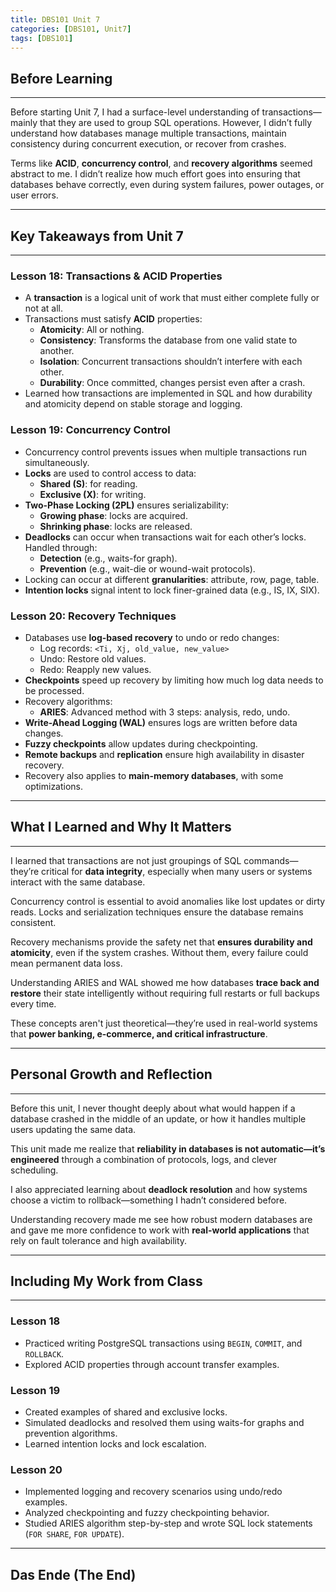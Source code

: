 ```yaml
---
title: DBS101 Unit 7
categories: [DBS101, Unit7]
tags: [DBS101]
---
```


## Before Learning
---
Before starting Unit 7, I had a surface-level understanding of transactions—mainly that they are used to group SQL operations. However, I didn’t fully understand how databases manage multiple transactions, maintain consistency during concurrent execution, or recover from crashes.  

Terms like **ACID**, **concurrency control**, and **recovery algorithms** seemed abstract to me. I didn’t realize how much effort goes into ensuring that databases behave correctly, even during system failures, power outages, or user errors.

---

## Key Takeaways from Unit 7
---

### Lesson 18: Transactions & ACID Properties
- A **transaction** is a logical unit of work that must either complete fully or not at all.
- Transactions must satisfy **ACID** properties:
  - **Atomicity**: All or nothing.
  - **Consistency**: Transforms the database from one valid state to another.
  - **Isolation**: Concurrent transactions shouldn’t interfere with each other.
  - **Durability**: Once committed, changes persist even after a crash.
- Learned how transactions are implemented in SQL and how durability and atomicity depend on stable storage and logging.

### Lesson 19: Concurrency Control
- Concurrency control prevents issues when multiple transactions run simultaneously.
- **Locks** are used to control access to data:
  - **Shared (S)**: for reading.
  - **Exclusive (X)**: for writing.
- **Two-Phase Locking (2PL)** ensures serializability:
  - **Growing phase**: locks are acquired.
  - **Shrinking phase**: locks are released.
- **Deadlocks** can occur when transactions wait for each other’s locks. Handled through:
  - **Detection** (e.g., waits-for graph).
  - **Prevention** (e.g., wait-die or wound-wait protocols).
- Locking can occur at different **granularities**: attribute, row, page, table.
- **Intention locks** signal intent to lock finer-grained data (e.g., IS, IX, SIX).

### Lesson 20: Recovery Techniques
- Databases use **log-based recovery** to undo or redo changes:
  - Log records: `<Ti, Xj, old_value, new_value>`
  - Undo: Restore old values.
  - Redo: Reapply new values.
- **Checkpoints** speed up recovery by limiting how much log data needs to be processed.
- Recovery algorithms:
  - **ARIES**: Advanced method with 3 steps: analysis, redo, undo.
- **Write-Ahead Logging (WAL)** ensures logs are written before data changes.
- **Fuzzy checkpoints** allow updates during checkpointing.
- **Remote backups** and **replication** ensure high availability in disaster recovery.
- Recovery also applies to **main-memory databases**, with some optimizations.

---

## What I Learned and Why It Matters
---
I learned that transactions are not just groupings of SQL commands—they’re critical for **data integrity**, especially when many users or systems interact with the same database.  

Concurrency control is essential to avoid anomalies like lost updates or dirty reads. Locks and serialization techniques ensure the database remains consistent.  

Recovery mechanisms provide the safety net that **ensures durability and atomicity**, even if the system crashes. Without them, every failure could mean permanent data loss.  

Understanding ARIES and WAL showed me how databases **trace back and restore** their state intelligently without requiring full restarts or full backups every time.

These concepts aren't just theoretical—they’re used in real-world systems that **power banking, e-commerce, and critical infrastructure**.

---

## Personal Growth and Reflection
---
Before this unit, I never thought deeply about what would happen if a database crashed in the middle of an update, or how it handles multiple users updating the same data.  

This unit made me realize that **reliability in databases is not automatic—it’s engineered** through a combination of protocols, logs, and clever scheduling.  

I also appreciated learning about **deadlock resolution** and how systems choose a victim to rollback—something I hadn’t considered before.  

Understanding recovery made me see how robust modern databases are and gave me more confidence to work with **real-world applications** that rely on fault tolerance and high availability.

---

## Including My Work from Class
---

### Lesson 18
- Practiced writing PostgreSQL transactions using `BEGIN`, `COMMIT`, and `ROLLBACK`.
- Explored ACID properties through account transfer examples.

### Lesson 19
- Created examples of shared and exclusive locks.
- Simulated deadlocks and resolved them using waits-for graphs and prevention algorithms.
- Learned intention locks and lock escalation.

### Lesson 20
- Implemented logging and recovery scenarios using undo/redo examples.
- Analyzed checkpointing and fuzzy checkpointing behavior.
- Studied ARIES algorithm step-by-step and wrote SQL lock statements (`FOR SHARE`, `FOR UPDATE`).

---

## Das Ende (The End)
